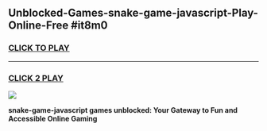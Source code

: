 
## Unblocked-Games-snake-game-javascript-Play-Online-Free #it8m0
<h3>
<a href="https://us.freeplayer.one?title=snake-game-javascript&ref=10M">CLICK TO PLAY</a></h3>
<hr>

<h3>
<a href="https://us.freeplayer.one?title=snake-game-javascript&ref=10M">CLICK 2 PLAY</a>
  
</h3>

<a href="https://us.freeplayer.one?title=snake-game-javascript&ref=10M"><img src="https://clearcache.store/games.png"></a>


**snake-game-javascript games unblocked: Your Gateway to Fun and Accessible Online Gaming**
